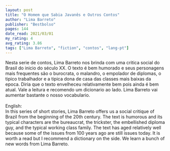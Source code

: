 ```yaml
---
layout: post
title: "O Homem que Sabia Javanês e Outros Contos"
author: "Lima Barreto"
publisher: "Bestbolso"
pages: 144
date_read: 2021/03/01
my_rating: 4
avg_rating: 3.86
tags: ["Lima Barreto", "fiction", "contos", "lang-pt"]
---
```


Nesta serie de contos, Lima Barreto nos brinda com uma critica social do Brasil do inicio do século XX. O texto é bem humorado e seus personagens mais frequentes são o burocrata, o malandro, o empolador de diplomas, o tipico trabalhador e a tipica dona de casa das classes mais baixas da epoca. Diria que o texto envelheceu relativamente bem pois ainda é bem atual. Vale a leitura e recomendo um dicionario ao lado. Lima Barreto vai aumentar bastante o nosso vocabulario. <br/><br/>English:<br/>In this series of short stories, Lima Barreto offers us a social critique of Brazil from the beginning of the 20th century. The text is humorous and its typical characters  are the bureaucrat, the trickster, the embellished diploma guy, and the typical working class family. The text has aged relatively well because some of the issues from 100 years ago are still issues today. It is worth a read but I recommend a dictionary on the side. We learn a bunch of new words from Lima Barreto.

